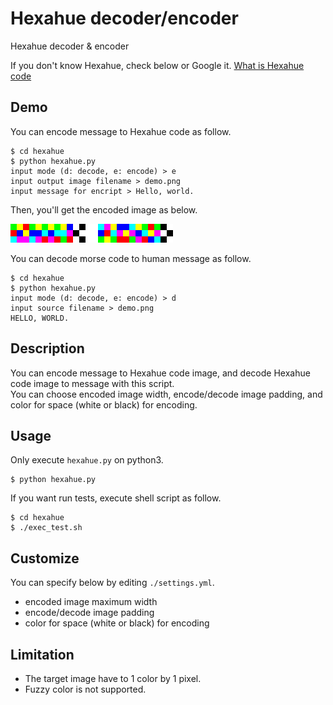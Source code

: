 # Hexahue decoder/encoder

Hexahue decoder & encoder

If you don't know Hexahue, check below or Google it.
[What is Hexahue code](https://www.boxentriq.com/code-breaking/hexahue)

## Demo

You can encode message to Hexahue code as follow.

```
$ cd hexahue
$ python hexahue.py 
input mode (d: decode, e: encode) > e
input output image filename > demo.png
input message for encript > Hello, world.
```

Then, you'll get the encoded image as below.

![demo.png](https://github.com/kusuwada/hexahue/raw/image/demo.png)

You can decode morse code to human message as follow.

```
$ cd hexahue
$ python hexahue.py
input mode (d: decode, e: encode) > d
input source filename > demo.png
HELLO, WORLD.
```

## Description

You can encode message to Hexahue code image, and decode Hexahue code image to message with this script.  
You can choose encoded image width, encode/decode image padding, and color for space (white or black) for encoding.

## Usage

Only execute `hexahue.py` on python3.

```
$ python hexahue.py
```

If you want run tests, execute shell script as follow.

```
$ cd hexahue
$ ./exec_test.sh
```

## Customize

You can specify below by editing `./settings.yml`.

* encoded image maximum width
* encode/decode image padding
* color for space (white or black) for encoding

## Limitation

* The target image have to 1 color by 1 pixel.
* Fuzzy color is not supported. 